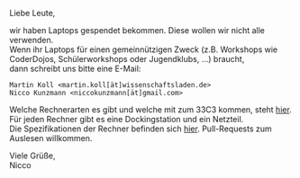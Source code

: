 Liebe Leute,

wir haben Laptops gespendet bekommen. Diese wollen wir nicht alle verwenden.  
Wenn ihr Laptops für einen gemeinnützigen Zweck (z.B. Workshops wie CoderDojos, Schülerworkshops oder Jugendklubs, ...) braucht,  
dann schreibt uns bitte eine E-Mail:  
```
Martin Koll <martin.koll[ät]wissenschaftsladen.de>
Nicco Kunzmann <niccokunzmann[ät]gmail.com>
```
Welche Rechnerarten es gibt und welche mit zum 33C3 kommen, steht [hier](https://docs.google.com/spreadsheets/d/1MwHkcKxjHGylC-i2yZSJG4C3ArF9gULsz4ngwA866ig/edit?usp=sharing). Für jeden Rechner gibt es eine Dockingstation und ein Netzteil.  
Die Spezifikationen der Rechner befinden sich [hier](https://github.com/CoderDojoPotsdam/inventarisierung). Pull-Requests zum Auslesen willkommen.  

Viele Grüße,  
Nicco
